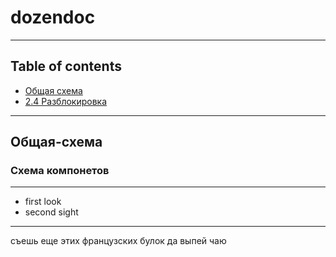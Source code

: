 # dozendoc

-------
## Table of contents
- [Общая схема](#общая-схема)
- [2.4 Разблокировка](#разблокировка)
-------
## Общая-схема

### Схема компонетов
---
* first look 
* second sight
---
съешь еще этих французских булок да выпей чаю
  